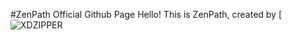 #ZenPath Official Github Page
Hello! This is ZenPath, created by [![XDZIPPER](https://github.com/xdziplining)
